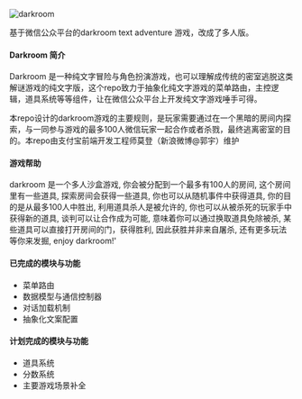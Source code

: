 ![darkroom](http://ww4.sinaimg.cn/large/61ff0de3gw1e67hk7wgh7j20m80800tr.jpg)

基于微信公众平台的darkroom text adventure 游戏，改成了多人版。

#### Darkroom 简介

Darkroom 是一种纯文字冒险与角色扮演游戏，也可以理解成传统的密室逃脱这类解谜游戏的纯文字版，这个repo致力于抽象化纯文字游戏的菜单路由，主控逻辑，道具系统等等组件，让在微信公众平台上开发纯文字游戏唾手可得。

本repo设计的darkroom游戏的主要规则，是玩家需要通过在一个黑暗的房间内探索，与一同参与游戏的最多100人微信玩家一起合作或者杀戮，最终逃离密室的目的。本repo由支付宝前端开发工程师莫登（新浪微博@郭宇）维护

#### 游戏帮助

darkroom 是一个多人沙盒游戏,
你会被分配到一个最多有100人的房间,
这个房间里有一些道具,
探索房间会获得一些道具,
你也可以从随机事件中获得道具,
你的目的是从最多100人中胜出,
利用道具杀人是被允许的,
你也可以从被杀死的玩家手中获得新的道具,
谈判可以让合作成为可能,
意味着你可以通过换取道具免除被杀,
某些道具可以直接打开房间的门，获得胜利,
因此获胜并非来自屠杀,
还有更多玩法等你来发掘,
enjoy darkroom!'

#### 已完成的模块与功能

- 菜单路由
- 数据模型与通信控制器
- 对话加载机制
- 抽象化文案配置

#### 计划完成的模块与功能

- 道具系统
- 分数系统
- 主要游戏场景补全 